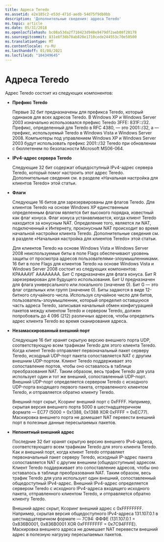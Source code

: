 ```yaml
---
title: Адреса Teredo
ms.assetid: e2e185c2-e53d-471d-aedb-54d75f9db0bb
description: 'Дополнительные сведения: адреса Teredo'
ms.topic: article
ms.date: 05/31/2018
ms.openlocfilehash: bc08a53da2f710423d948e9479df2aeb08f20178
ms.sourcegitcommit: 831e8f3db78ab820e1710cede244553c70e50500
ms.translationtype: MT
ms.contentlocale: ru-RU
ms.lasthandoff: 01/08/2021
ms.locfileid: "104349645"
---
```

# <a name="teredo-addresses"></a>Адреса Teredo

Адрес Teredo состоит из следующих компонентов:

-   **Префикс Teredo**

    Первые 32 бит предназначены для префикса Teredo, который одинаков для всех адресов Teredo. В Windows XP и Windows Server 2003 изначально использовался префикс Teredo 3FFE: 831F::/32. Префикс, определенный для Teredo в RFC 4380, — это 2001::/32, а — префикс, используемый Teredo в Windows Vista и Windows Server 2008. Компьютеры под управлением Windows XP и Windows Server 2003 будут использовать префикс 2001::/32 Teredo при обновлении с бюллетенем по безопасности Microsoft MS06-064.

-   **IPv4-адрес сервера Teredo**

    Следующие 32 бит содержат общедоступный IPv4-адрес сервера Teredo, который помог настроить этот адрес Teredo. Дополнительные сведения см. в разделе «Начальная настройка для клиентов Teredo» этой статьи.

-   **Флаги**

    Следующие 16 битов для зарезервированы для флагов Teredo. Для клиентов Teredo на основе Windows XP единственным определенным флагом является бит высокого порядка, известный как флаг конуса. Флаг конуса устанавливается, когда клиент Teredo находится за конусным NAT. Определение того, является ли NAT, подключенный к Интернету, проконусным NAT происходит во время начальной настройки клиента Teredo. Дополнительные сведения см. в разделе «Начальная настройка для клиентов Teredo» этой статьи.

    Для клиентов Teredo на основе Windows Vista и Windows Server 2008 неиспользуемые биты в поле Flags обеспечивают уровень защиты от просмотра адресов пользователями-злоумышленниками. 16 бит в поле Flags для клиентов Teredo на основе Windows Vista и Windows Server 2008 состоит из следующих компонентов: КРААААУГ АААААААА. Бит C предназначен для флага конуса. Бит R зарезервирован для будущего использования. Бит U предназначен для флага универсального или локального (значение 0). Бит G — это флаг отдельных или групп (значение 0). Биты задаются в виде 12-битного случайного числа. Используя случайное число для битов, пользователь-злоумышленник, который определил оставшуюся часть адреса Teredo, записывая начальный обмен конфигурацией пакетов между клиентом Teredo и сервером Teredo, должен попробовать до 4 096 (212) различных адресов, чтобы определить адрес клиента Teredo во время сканирования адреса.

-   **Незамаскированный внешний порт**

    Следующие 16 бит хранят скрытую версию внешнего порта UDP, соответствующую всем трафикам Teredo для этого клиента Teredo. Когда клиент Teredo отправляет первоначальный пакет серверу Teredo, исходный UDP-порт пакета сопоставляется NAT с другим внешним UDP-портом. Клиент Teredo поддерживает это сопоставление портов, чтобы оно оставалось в таблице преобразования NAT. Таким образом, весь трафик Teredo для узла использует один и тот же внешний, сопоставленный UDP-порт. Внешний UDP-порт определяется сервером Teredo с исходного UDP-порта входящего первого пакета, отправленного клиентом Teredo, и отправляется обратно клиенту Teredo.

    Внешний порт скрыт, Ксоринг внешний порт с 0xFFFF. Например, скрытая версия внешнего порта 5000 в шестнадцатеричном формате — EC77 (5000 = 0x1388, 0x1388 XOR 0xFFFF = 0xEC77). Маскировка внешнего порта не домешает NAT перевести внешний порт в полезные данные пересылаемых пакетов.

-   **Непонятный внешний адрес**

    Последние 32 бит хранят скрытую версию внешнего IPv4-адреса, соответствующего всем трафикам Teredo для этого клиента Teredo. Как и внешний порт, когда клиент Teredo отправляет первоначальный пакет серверу Teredo, исходный IP-адрес пакета сопоставляется NAT с другим внешним (общедоступным) адресом. Клиент Teredo поддерживает это сопоставление адресов, чтобы оно оставалось в таблице преобразования NAT. Таким образом, весь трафик Teredo для узла использует один внешний, сопоставленный общедоступный IPv4-адрес. Внешний IPv4-адрес определяется сервером Teredo с исходного IPv4-адреса входящего исходного пакета, отправленного клиентом Teredo, и отправляется обратно клиенту Teredo.

    Внешний адрес скрыт, Ксоринг внешний адрес с 0xFFFFFFFF. Например, скрытая версия общедоступного IPv4-адреса 131.107.0.1 в шестнадцатеричном формате — 7C94: ФФФЕ (131.107.0.1 = 0x836B0001, 0x836B0001 XOR 0xFFFFFFFF = 0x7C94FFFE). Маскировка внешнего адреса не домешает NAT перевести внешний адрес в полезную нагрузку пересылаемых пакетов.

 

 




